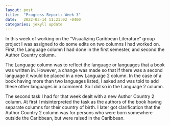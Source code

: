 ```yaml
---
layout: post
title:  "Progress Report: Week 3"
date:   2022-03-14 11:21:02 -0400
categories: jekyll update
---
```

<!-- wp:paragraph -->
<p>In this week of working on the “Visualizing Caribbean Literature” group project I was assigned to do some edits on two columns I had worked on. First, the Language column I had done in the first semester, and second the Author Country column.<br>

The Language column was to reflect the language or languages that a book was written in. However, a change was made so that if there was a second language it would be placed in a new Language 2 column. In the case of a book having more than two languages listed, I asked and was told to add these other languages in a comment. So I did so in the Language 2 column.<br>

The second task I had for that week dealt with a new Author Country 2 column. At first I misinterpreted the task as the authors of the book having separate columns for their country of birth. I later got clarification that the Author Country 2 column was for persons who were born somewhere outside the Caribbean, but were raised in the Caribbean.
</p>
<!-- /wp:paragraph -->

[jekyll-docs]: https://jekyllrb.com/docs/home
[jekyll-gh]:   https://github.com/jekyll/jekyll
[jekyll-talk]: https://talk.jekyllrb.com/
